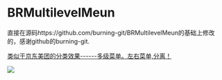 
BRMultilevelMeun
===================

直接在源码https://github.com/burning-git/BRMultilevelMeun的基础上修改的，感谢github的burning-git.

<u>类似于京东美团的分类效果------多级菜单。左右菜单,分离！<u><br>

<img src="http://77g6dx.com1.z0.glb.clouddn.com/Menu.gif" />
